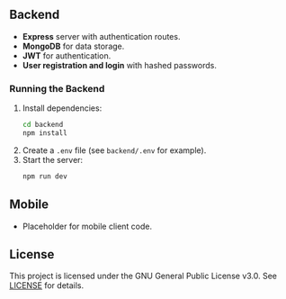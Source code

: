 
## Backend

- **Express** server with authentication routes.
- **MongoDB** for data storage.
- **JWT** for authentication.
- **User registration and login** with hashed passwords.

### Running the Backend

1. Install dependencies:
    ```sh
    cd backend
    npm install
    ```
2. Create a `.env` file (see `backend/.env` for example).
3. Start the server:
    ```sh
    npm run dev
    ```

## Mobile

- Placeholder for mobile client code.

## License

This project is licensed under the GNU General Public License v3.0. See [LICENSE](LICENSE) for details.